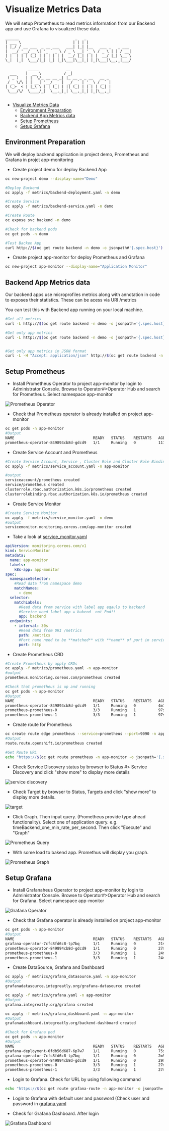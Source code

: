 # Visualize Metrics Data

We will setup Prometheus to read metrics information from our Backend app and use Grafana to visualized these data.
```
______                         _   _                    
| ___ \                       | | | |                   
| |_/ / __ ___  _ __ ___   ___| |_| |__   ___ _   _ ___ 
|  __/ '__/ _ \| '_ ` _ \ / _ \ __| '_ \ / _ \ | | / __|
| |  | | | (_) | | | | | |  __/ |_| | | |  __/ |_| \__ \
\_|  |_|  \___/|_| |_| |_|\___|\__|_| |_|\___|\__,_|___/
                                                        
          _____            __                  
  ___    |  __ \          / _|                 
 ( _ )   | |  \/_ __ __ _| |_ __ _ _ __   __ _ 
 / _ \/\ | | __| '__/ _` |  _/ _` | '_ \ / _` |
| (_>  < | |_\ \ | | (_| | || (_| | | | | (_| |
 \___/\/  \____/_|  \__,_|_| \__,_|_| |_|\__,_|
                                               
```


<!-- TOC -->

- [Visualize Metrics Data](#visualize-metrics-data)
  - [Environment Preparation](#environment-preparation)
  - [Backend App Metrics data](#backend-app-metrics-data)
  - [Setup Prometheus](#setup-prometheus)
  - [Setup Grafana](#setup-grafana)

<!-- /TOC -->

## Environment Preparation

We will deploy backend application in project demo, Prometheus and Grafana in projct app-monitoring

* Create project demo for deploy Backend App
  
```bash
oc new-project demo --display-name="Demo"

#Deploy Backend
oc apply -f metrics/backend-deployment.yaml -n demo

#Create Service
oc apply -f metrics/backend-service.yaml -n demo

#Create Route
oc expose svc backend -n demo

#Check for backend pods
oc get pods -n demo

#Test Backen App
curl http://$(oc get route backend -n demo -o jsonpath#'{.spec.host}')
```
* Create project app-monitor for deploy Prometheus and Grafana

```bash
oc new-project app-monitor --display-name="Application Monitor"
```

## Backend App Metrics data

Our backend apps use microprofiles metrics along with annotation in code to exposes their statistics.  These can be acess via URI /metrics

You can test this with Backend app running on your local machine.

```bash
#Get all metrics
curl -L http://$(oc get route backend -n demo -o jsonpath='{.spec.host}')/metrics

#Get only app metrics
curl -L http://$(oc get route backend -n demo -o jsonpath='{.spec.host}')/metrics/application


#Get only app metrics in JSON format
curl -L -H "Accept: application/json" http://$(oc get route backend -n demo -o jsonpath='{.spec.host}')/metrics/application
```

## Setup Prometheus

* Install Prometheus Operator to project app-monitor by login to Administrator Console. Browse to Operator#>Operator Hub and search for Prometheus. Select namespace app-monitor

![Prometheus Operator](imagesdir/install-prometheus-operator.png)
<!-- image::imagesdir/install-prometheus-operator.png[Prometheus Operator,40%,40%] -->

* Check that Prometheus operator is already installed on project app-monitor

```bash
oc get pods -n app-monitor
#Output
NAME                                   READY   STATUS    RESTARTS   AGE
prometheus-operator-849894cb8d-gdcd9   1/1     Running   0          111s
```

* Create Service Account and Prometheus 

```bash
#Create Service Account, Service , Cluster Role and Cluster Role Binding
oc apply -f metrics/service_account.yaml -n app-monitor

#output
serviceaccount/prometheus created
service/prometheus created
clusterrole.rbac.authorization.k8s.io/prometheus created
clusterrolebinding.rbac.authorization.k8s.io/prometheus created
```
* Create Service Monitor
```bash
#Create Service Monitor
oc apply -f metrics/service_monitor.yaml -n demo
#output
servicemonitor.monitoring.coreos.com/app-monitor created
```
* Take a look at [service_monitor.yaml](../metrics/service_monitor.yaml)

```yaml
apiVersion: monitoring.coreos.com/v1
kind: ServiceMonitor
metadata:
  name: app-monitor
  labels:
    k8s-app: app-monitor
spec:
  namespaceSelector:
    #Read data from namespace demo
    matchNames:
      - demo
  selector:
    matchLabels:
      #Read data from service with label app eqauls to backend
      #Service need label app = bakend  not Pod!!
      app: backend
  endpoints:
    - interval: 30s
      #Read data from URI /metrics
      path: /metrics
      #Port name need to be **matched** with **name** of port in service to be monitored 
      port: http
```

* Create Prometheus CRD
```bash
#Create Prometheus by apply CRDs
oc apply -f metrics/prometheus.yaml -n app-monitor
#output
prometheus.monitoring.coreos.com/prometheus created

#Check that prometheus is up and running
oc get pods -n app-monitor
#Output
NAME                                   READY   STATUS    RESTARTS   AGE
prometheus-operator-849894cb8d-gdcd9   1/1     Running   0          4m17s
prometheus-prometheus-0                3/3     Running   1          97s
prometheus-prometheus-1                3/3     Running   1          97s
```
* Create route for Prometheus

```bash
oc create route edge prometheus --service=prometheus --port=9090 -n app-monitor
#Output
route.route.openshift.io/prometheus created

#Get Route URL
echo "https://$(oc get route prometheus -n app-monitor -o jsonpath='{.spec.host}')"
```



* Check Service Discovery status by browser to Status #> Service Discovery and click "show more" to display more details

![service discovery](imagesdir/prometheus-service-discovery.png)

* Check Target by browser to Status, Targets and click "show more" to display more details.

![target](imagesdir/prometheus-target.png)

* Click Graph. Then input query. (Prometheus provide type ahead functionality). Select one of application query. e.g. timeBackend_one_min_rate_per_second. Then click "Execute" and "Graph"

![Prometheus Query](imagesdir/prometheus-query.png)

* With some load to bakend app. Promethus will display you graph.

![Prometheus Graph](imagesdir/prometheus-request-per-minute.png)

## Setup Grafana

* Install Grafanaheus Operator to project app-monitor by login to Administrator Console. Browse to Operator#>Operator Hub and search for Grafana. Select namespace app-monitor

![Grafana Operator](imagesdir/grafana-operator.png)

* Check that Grafana operator is already installed on project app-monitor

```bash
oc get pods -n app-monitor
#Output
NAME                                   READY   STATUS    RESTARTS   AGE
grafana-operator-7cfc8fd6c8-tp7bq      1/1     Running   0          21s
prometheus-operator-849894cb8d-gdcd9   1/1     Running   0          27m
prometheus-prometheus-0                3/3     Running   1          24m
prometheus-prometheus-1                3/3     Running   1          24m

```

* Create DataSource, Grafana and Dashboard

```bash
oc apply -f metrics/grafana_datasource.yaml -n app-monitor
#Output
grafanadatasource.integreatly.org/grafana-datasource created

oc apply -f metrics/grafana.yaml -n app-monitor
#Output
grafana.integreatly.org/grafana created

oc apply -f metrics/grafana_dashboard.yaml -n app-monitor
#Output
grafanadashboard.integreatly.org/backend-dashboard created

#Check for Grafana pod
oc get pods -n app-monitor
#Output
NAME                                   READY   STATUS    RESTARTS   AGE
grafana-deployment-6fdb56d687-6p7w7    1/1     Running   0          75s
grafana-operator-7cfc8fd6c8-tp7bq      1/1     Running   0          2m50s
prometheus-operator-849894cb8d-gdcd9   1/1     Running   0          29m
prometheus-prometheus-0                3/3     Running   1          27m
prometheus-prometheus-1                3/3     Running   1          27m

```

* Login to Grafana. Check for URL by using following command

```bash
echo "https://$(oc get route grafana-route -n app-monitor -o jsonpath='{.spec.host}')"
```

* Login to Grafana with default user and password (Check user and password in [grafana.yaml](../metrics/grafana.yaml)

* Check for Grafana Dashboard. After login

![Grafana Dashboard](imagesdir/grafana-dashboard.png)


